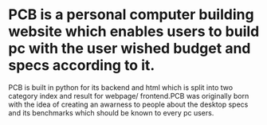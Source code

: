 # PCB is a personal computer building website which enables users to build pc with the user wished budget and specs according to it. 
PCB is built in python for its backend and html which is split into two category index and result for webpage/ frontend.PCB was originally born with the idea of creating an awarness to people about the desktop specs and its benchmarks which should be known to every pc users.
